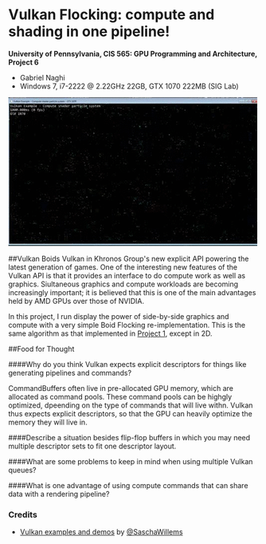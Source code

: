 Vulkan Flocking: compute and shading in one pipeline!
======================

**University of Pennsylvania, CIS 565: GPU Programming and Architecture, Project 6**

* Gabriel Naghi
* Windows 7, i7-2222 @ 2.22GHz 22GB, GTX 1070 222MB (SIG Lab)

![](img/boids.gif)

##Vulkan Boids
Vulkan in Khronos Group's new explicit API powering the latest generation of games. One of the interesting new features of the Vulkan API is that it provides an interface to do compute work as well as graphics. Siultaneous graphics and compute workloads are becoming increasingly important; it is believed that this is one of the main advantages held by AMD GPUs over those of NVIDIA. 

In this project, I run display the power of side-by-side graphics and compute with a very simple Boid Flocking re-implementation. This is the same algorithm as that implemented in [Project 1](https://github.com/gabenaghi/Project1-CUDA-Flocking), except in 2D. 

##Food for Thought


####Why do you think Vulkan expects explicit descriptors for things like generating pipelines and commands?

CommandBuffers often live in pre-allocated GPU memory, which are allocated as command pools. These command pools can be highgly optimized, dpeending on the type of commands that will live withn. Vulkan thus expects explicit descriptors, so that the GPU can heavily optimize the memory they will live in. 

####Describe a situation besides flip-flop buffers in which you may need multiple descriptor sets to fit one descriptor layout.

####What are some problems to keep in mind when using multiple Vulkan queues?

####What is one advantage of using compute commands that can share data with a rendering pipeline?

### Credits

* [Vulkan examples and demos](https://github.com/SaschaWillems/Vulkan) by [@SaschaWillems](https://github.com/SaschaWillems)
